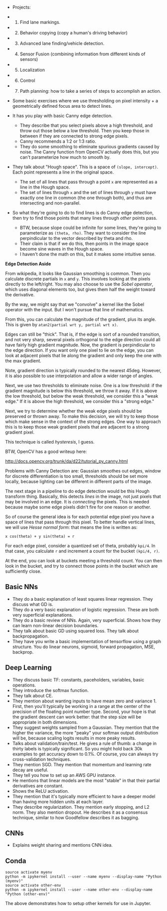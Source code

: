 * Projects:
* 1. Find lane markings.
* 2. Behavior copying (copy a human's driving behavior)
* 3. Advanced lane finding/vehicle detection.
* 4. Sensor Fusion (combining information from different kinds of
  sensors)
* 5. Localization
* 6. Control
* 7. Path planning: how to take a series of steps to accomplish an
  action.

* Some basic exercises where we use thresholding on pixel intensity +
  a geometrically defined focus area to detect lines.
* It has you play with basic Canny edge detection.
    * They describe that you select pixels above a high threshold, and
      throw out those below a low threshold. Then you keep those in
      between if they are connected to strong edge pixels.
    * Canny recommends a 1:2 or 1:3 ratio.
    * They do some smoothing to eliminate spurious gradients caused by
      noise. The Canny function from OpenCV actually does this, but
      you can't parameterize how much to smooth by.
* They talk about "Hough space". This is a space of `(slope,
  intercept)`. Each point represents a line in the original space.
    * The set of all lines that pass through a point `x` are
      represented as a line in the Hough space.
    * The set of lines through `x` and the set of lines through `y`
      must have exactly one line in common (the one through both), and
      thus are intersecting and non-parallel.
* So what they're going to do to find lines is do Canny edge
  detection, then try to find those points that many lines through
  *other* points pass.
    * BTW, because slope could be infinite for some lines, they're
      going to parameterize as `(theta, rho)`. They want to consider
      the line perpindicular to the vector described by theta and rho.
    * Their claim is that if we do this, then points in the image
      space become sine waves in the Hough space.
    * I haven't done the math on this, but it makes some intuitive
      sense.

**Edge Detection Aside**

From wikipedia, it looks like Gaussian smoothing is common. Then you
calculate discrete partials in `x` and `y`. This involves looking at
the pixels directly to the left/right. You may also choose to use the
*Sobel operator*, which uses diagonal elements too, but gives them
half the weight toward the derivative.

By the way, we might say that we "convolve" a kernel like the Sobel
operator with the input. But I won't pursue that line of mathematics.

From this, you can calculate the magnitude of the gradient, plus its
angle. This is given by `atan2(partial wrt y, partial wrt x)`.

Edges can still be "thick". That is, if the edge is sort of a rounded
transition, and not very sharp, several pixels orthogonal to the edge
direction could all have fairly high gradient magnitude. Now, the
gradient is perpindicular to the edge direction. If you want only one
pixel to lie on the edge, you can look at adjacent pixels that lie
along the gradient and only keep the one with the max gradient.

Note, gradient direction is typically rounded to the nearest
45deg. However, it is also possible to use interpolation and allow a
wider range of angles.

Next, we use two thresholds to eliminate noise. One is a low
threshold: if the gradient magnitude is below this threshold, we throw
it away. If it is above the low threshold, but below the weak
threshold, we consider this a "weak edge." If it is above the high
threshold, we consider this a "strong edge."

Next, we try to determine whether the weak edge pixels should be
preserved or thrown away. To make this decision, we will try to keep
those which make sense in the context of the strong edges. One way to
approach this is to keep those weak gradient pixels that are adjacent
to a strong gradient pixel.

This technique is called *hysteresis*, I guess.

BTW, OpenCV has a good writeup here:

http://docs.opencv.org/trunk/da/d22/tutorial_py_canny.html

Problems with Canny Detection are: Gaussian smoothes out edges, window
for discrete differentiation is too small, thresholds should be set
more locally, because lighting can be different in different parts of
the image.

The next stage in a pipeline to do edge detection would be this Hough
transform thing. Basically, this detects *lines* in the image, not
just pixels that may be involved in an edge. It is *connecting* the
pixels. This is needed because maybe some edge pixels didn't fire for
one reason or another.

So of course the general idea is for each potential edge pixel you
have a space of lines that pass through this pixel. To better handle
vertical lines, we will use *Hesse normal form*: that means the line
is written as:

    x cos(theta) + y sin(theta) = r

For each edge pixel, consider a quantized set of theta, probably
`kpi/4`. In that case, you calculate `r` and increment a count for the
bucket `(kpi/4, r)`.

At the end, you can look at buckets meeting a threshold count. You can
then look in the bucket, and try to connect those points in the bucket
which are sufficiently close.

## Basic NNs

* They do a basic explanation of least squares linear regression. They
  discuss what GD is.
* They do a very basic explanation of logistic regression. These are
  both very superficial explanations.
* They do a basic review of NNs. Again, very superficial. Shows how
  they can learn non-linear decision boundaries.
* They talk about basic GD using squared loss. They talk about
  backpropagation.
* They have you write a basic implementation of tensorflow using a
  graph structure. You do linear neurons, sigmoid, forward
  propagation, MSE, backprop.

## Deep Learning

* They discuss basic TF: constants, paceholders, variables, basic
  operations.
* They introduce the softmax function.
* They talk about CE.
* They mention about wanting inputs to have mean zero and
  variance 1. First, then you'll typically be working in a range at
  the center of the precision of the floating point number
  type. Second, your hope is that the gradient descent can work
  better: that the step size will be appropriate in both dimensions.
* They suggest weights sampled from a Gaussian. They mention that the
  higher the variance, the more "peaky" your softmax output
  distribution will be, because scaling logits results in more peaky
  results.
* Talks about validation/train/test. He gives a rule of thumb: a
  change in thirty labels is typically significant. So you might hold
  back 30k examples to get accuracy down to 0.1%. Of course, you can
  always try cross-validation techniques.
* They mention SGD. They mention that momentum and learning rate decay
  are useful.
* They tell you how to set up an AWS GPU instance.
* He mentions that linear models are the most "stable" in that their
  partial derivatives are constant.
* Shows the ReLU activation.
* They mention that it's typically more efficient to have a deeper
  model than having more hidden units at each layer.
* They describe regularization. They mention early stopping, and L2
  norm. They also mention dropout. He describes it as a consensus
  technique, similar to how Goodfellow describes it as bagging.

## CNNs

* Explains weight sharing and mentions CNN idea.

## Conda

```
source activate myenv
python -m ipykernel install --user --name myenv --display-name "Python (myenv)"
source activate other-env
python -m ipykernel install --user --name other-env --display-name "Python (other-env)"
```

The above demonstrates how to setup other kernels for use in Jupyter.
